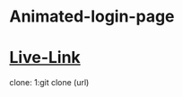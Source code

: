 # Animated-login-page
<h1><a href="https://animated-monkey-login.netlify.app/">Live-Link</a></h1>
clone:
1:git clone (url)